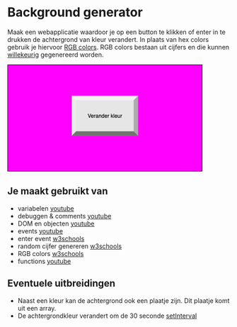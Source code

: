 # Background generator
Maak een webapplicatie waardoor je op een button te klikken of enter in te drukken de achtergrond van kleur verandert. 
In plaats van hex colors gebruik je hiervoor [RGB colors](https://www.w3schools.com/colors/colors_rgb.asp). RGB colors bestaan uit cijfers en die kunnen [willekeurig](https://www.w3schools.com/js/js_random.asp) gegenereerd worden.  

![Background ui](images/Background-ui.png)

## Je maakt gebruikt van
- variabelen [youtube](https://www.youtube.com/watch?v=A6YVhg9GgPE)
- debuggen & comments [youtube](https://www.youtube.com/watch?v=XUYCOm38SWY)
- DOM en objecten [youtube](https://www.youtube.com/watch?v=k81rBKqwDhU)
- events [youtube](https://www.youtube.com/watch?v=6jYEabxJXxg)
- enter event [w3schools](https://www.w3schools.com/howto/howto_js_trigger_button_enter.asp)
- random cijfer genereren [w3schools](https://www.w3schools.com/js/js_random.asp)
- RGB colors [w3schools](https://www.w3schools.com/colors/colors_rgb.asp)
- functions [youtube](https://www.youtube.com/watch?v=zC5cvaETdyQ)

## Eventuele uitbreidingen
- Naast een kleur kan de achtergrond ook een plaatje zijn. Dit plaatje komt uit een array.
- De achtergrondkleur verandert om de 30 seconde [setInterval](https://www.w3schools.com/jsref/met_win_setinterval.asp)
